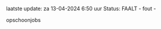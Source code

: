 laatste update: 
za 13-04-2024  6:50   uur 
Status: FAALT - fout - 
<div class="service R">opschoonjobs</div>
